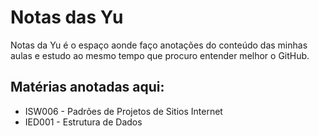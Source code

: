 # Notas das Yu
Notas da Yu é o espaço aonde faço anotações do conteúdo das minhas aulas e estudo ao mesmo tempo que procuro entender melhor o GitHub.

## Matérias anotadas aqui:
* ISW006 - Padrões de Projetos de Sitios Internet
* IED001 - Estrutura de Dados
